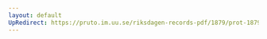 ```yaml
---
layout: default
UpRedirect: https://pruto.im.uu.se/riksdagen-records-pdf/1879/prot-1879--ak--022/prot-1879--ak--022_016.pdf
---
```

